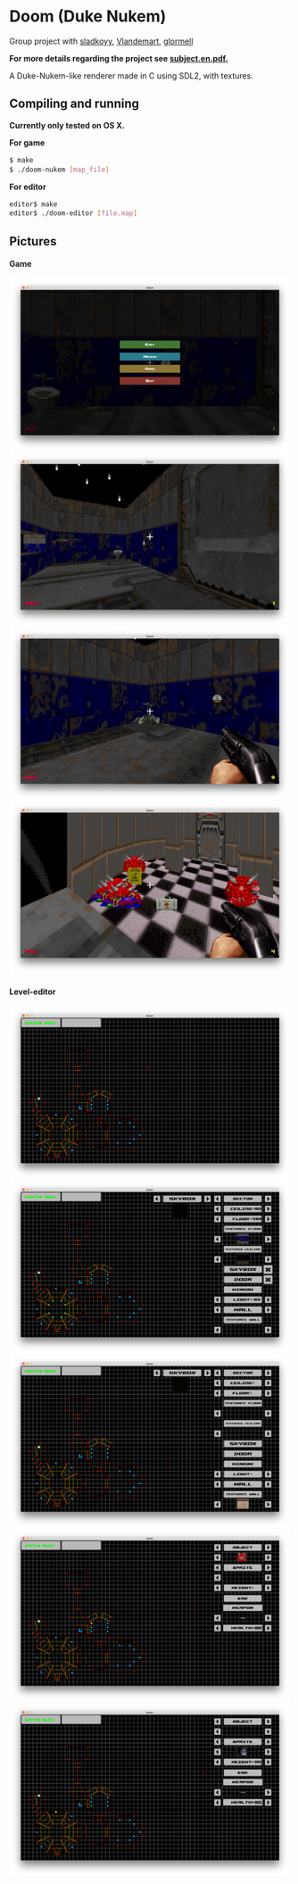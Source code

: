 # Doom (Duke Nukem)

Group project with [sladkoyy](https://github.com/sladkoyy), [Vlandemart](https://github.com/vlandemart), [glormell](https://github.com/glormell)

**For more details regarding the project see [subject.en.pdf.](https://github.com/ohelly/doom/blob/master/subject.en.pdf)**

A Duke-Nukem-like renderer made in C using SDL2, with textures.

## Compiling and running
**Currently only tested on OS X.**

**For game**
```sh
$ make
$ ./doom-nukem [map_file]
```
**For editor**
```sh
editor$ make
editor$ ./doom-editor [file.map]
```

## Pictures
#### Game
![Alt text](/screens/game/scr1.png?raw=true "game")
![Alt text](/screens/game/scr2.png?raw=true "game")
![Alt text](/screens/game/scr3.png?raw=true "game")
![Alt text](/screens/game/scr4.png?raw=true "game")

#### Level-editor
![Alt text](/screens/editor/scr5.png?raw=true "leve-editor")
![Alt text](/screens/editor/scr6.png?raw=true "leve-editor")
![Alt text](/screens/editor/scr7.png?raw=true "leve-editor")
![Alt text](/screens/editor/scr8.png?raw=true "leve-editor")
![Alt text](/screens/editor/scr9.png?raw=true "leve-editor")
